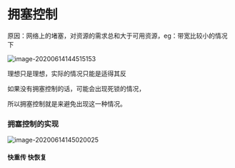 # 拥塞控制

原因：网络上的堵塞，对资源的需求总和大于可用资源，eg：带宽比较小的情况下



![image-20200614144515153](C:\Users\20924\AppData\Roaming\Typora\typora-user-images\image-20200614144515153.png)

理想只是理想，实际的情况只能是适得其反

如果没有拥塞控制的话，可能会出现死锁的情况，

所以拥塞控制就是来避免出现这一种情况。

### 拥塞控制的实现

![image-20200614145020025](C:\Users\20924\AppData\Roaming\Typora\typora-user-images\image-20200614145020025.png)

#### 快重传 快恢复

